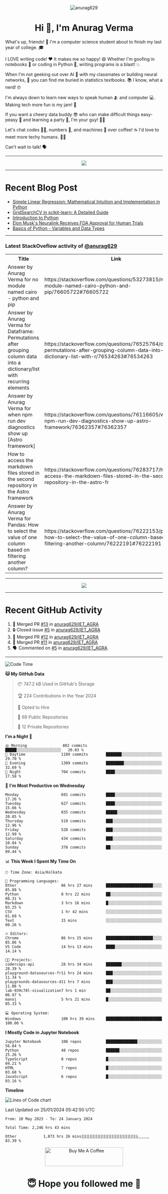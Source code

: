 

<p align="center"> <img src="https://komarev.com/ghpvc/?username=anurag629&label=Profile%20views&color=0e75b6&style=flat" alt="anurag629" /> </p>

<h1 align="center">Hi 👋, I'm Anurag Verma</h1>

What's up, friends! 👋 I'm a computer science student about to finish my last year of college. 🎓

I LOVE writing code! ❤️ It makes me so happy! 😄 Whether I'm goofing in notebooks 📓 or coding in Python 🐍, writing programs is a blast! 💥

When I'm not geeking out over AI 🤖 with my classmates or building neural networks, 🧠 you can find me buried in statistics textbooks. 📚 I know, what a nerd! 🤓

I'm always down to learn new ways to speak human 🫂 and computer 💻. Making tech more fun is my jam! 🍇

If you want a cheery data buddy 😎 who can make difficult things easy-peasy 🥝 and learning a party 🎉, I'm your guy! 🙋‍♂️

Let's chat codes 👨‍💻, numbers 🧮, and machines 🤖 over coffee! ☕ I'd love to meet more techy humans. 💁‍♂️

Can't wait to talk! 🗣️

---

<p align="center">
  <img src="https://spotify-github-profile.vercel.app/api/view.svg?uid=mwvywke3fo2gajpenodnmobfh&cover_image=true&theme=default&show_offline=false&background_color=121212&interchange=false&bar_color=53b14f&bar_color_cover=true">
</p>

---

# Recent Blog Post

<!-- BLOG-POST-LIST:START -->
- [Simple Linear Regression: Mathematical Intuition and Implementation in Python](https://codercops.tech/blog/machine-learning-algorithms/simple-linear-regression-mathematical-intuation)
- [GridSearchCV in scikit-learn: A Detailed Guide](https://codercops.tech/blog/gridsearchcv-in-scikit-learn-a-detailed-guide)
- [Introduction to Python](https://codercops.tech/blog/python-tutorial/introduction-to-python)
- [Elon Musk&#39;s Neuralink Receives FDA Approval for Human Trials](https://codercops.tech/blog/elon-musks-neuralink-receives-fda-approval-for-human-trials)
- [Basics of Python - Variables and Data Types](https://codercops.tech/blog/python-basics-of-python-variables-and-data-types)
<!-- BLOG-POST-LIST:END -->

---

### Latest StackOveflow activity of [@anurag629](https://github.com/anurag629)
<table>
  <tr><th>Title</th><th>Link</th></tr>
  <!-- STACKOVERFLOW:START --><tr><td>Answer by Anurag Verma for no module named cairo - python and pip</td><td>https://stackoverflow.com/questions/53273815/no-module-named-cairo-python-and-pip/76605722#76605722</td></tr><tr><td>Answer by Anurag Verma for Dataframe: Permutations after grouping column data into a dictionary/list with recurring elements</td><td>https://stackoverflow.com/questions/76525764/dataframe-permutations-after-grouping-column-data-into-a-dictionary-list-with-r/76534263#76534263</td></tr><tr><td>Answer by Anurag Verma for when npm run dev diagnostics show up [Astro framework]</td><td>https://stackoverflow.com/questions/76116605/when-npm-run-dev-diagnostics-show-up-astro-framework/76362357#76362357</td></tr><tr><td>How to access the markdown files stored in the second repository in the Astro framework</td><td>https://stackoverflow.com/questions/76283717/how-to-access-the-markdown-files-stored-in-the-second-repository-in-the-astro-fr</td></tr><tr><td>Answer by Anurag Verma for Pandas: How to select the value of one column based on filtering another column?</td><td>https://stackoverflow.com/questions/76222153/pandas-how-to-select-the-value-of-one-column-based-on-filtering-another-column/76222191#76222191</td></tr><!-- STACKOVERFLOW:END -->
</table>

---

<p align="center">
  <img alig src="https://github-profile-trophy.vercel.app/?username=anurag629&theme=onedark&column=-1" />
</p>

---

# Recent GitHub Activity
<!--START_SECTION:activity-->
1. 🎉 Merged PR [#13](https://github.com/anurag629/IET_AGRA/pull/13) in [anurag629/IET_AGRA](https://github.com/anurag629/IET_AGRA)
2. 🔒 Closed issue [#5](https://github.com/anurag629/IET_AGRA/issues/5) in [anurag629/IET_AGRA](https://github.com/anurag629/IET_AGRA)
3. 🎉 Merged PR [#12](https://github.com/anurag629/IET_AGRA/pull/12) in [anurag629/IET_AGRA](https://github.com/anurag629/IET_AGRA)
4. 🎉 Merged PR [#11](https://github.com/anurag629/IET_AGRA/pull/11) in [anurag629/IET_AGRA](https://github.com/anurag629/IET_AGRA)
5. 🗣 Commented on [#5](https://github.com/anurag629/IET_AGRA/issues/5#issuecomment-1854540580) in [anurag629/IET_AGRA](https://github.com/anurag629/IET_AGRA)
<!--END_SECTION:activity-->

---

<!--START_SECTION:waka-->
![Code Time](http://img.shields.io/badge/Code%20Time-2%2C252%20hrs%205%20mins-blue)

**🐱 My GitHub Data** 

> 📦 747.2 kB Used in GitHub's Storage 
 > 
> 🏆 224 Contributions in the Year 2024
 > 
> 💼 Opted to Hire
 > 
> 📜 69 Public Repositories 
 > 
> 🔑 12 Private Repositories 
 > 
**I'm a Night 🦉** 

```text
🌞 Morning                802 commits         █████░░░░░░░░░░░░░░░░░░░░   20.03 % 
🌆 Daytime                1189 commits        ███████░░░░░░░░░░░░░░░░░░   29.70 % 
🌃 Evening                1309 commits        ████████░░░░░░░░░░░░░░░░░   32.69 % 
🌙 Night                  704 commits         ████░░░░░░░░░░░░░░░░░░░░░   17.58 % 
```
📅 **I'm Most Productive on Wednesday** 

```text
Monday                   691 commits         ████░░░░░░░░░░░░░░░░░░░░░   17.26 % 
Tuesday                  627 commits         ████░░░░░░░░░░░░░░░░░░░░░   15.66 % 
Wednesday                835 commits         █████░░░░░░░░░░░░░░░░░░░░   20.85 % 
Thursday                 519 commits         ███░░░░░░░░░░░░░░░░░░░░░░   12.96 % 
Friday                   520 commits         ███░░░░░░░░░░░░░░░░░░░░░░   12.99 % 
Saturday                 434 commits         ███░░░░░░░░░░░░░░░░░░░░░░   10.84 % 
Sunday                   378 commits         ██░░░░░░░░░░░░░░░░░░░░░░░   09.44 % 
```


📊 **This Week I Spent My Time On** 

```text
🕑︎ Time Zone: Asia/Kolkata

💬 Programming Languages: 
Other                    86 hrs 27 mins      █████████████████████░░░░   85.88 % 
Python                   8 hrs 22 mins       ██░░░░░░░░░░░░░░░░░░░░░░░   08.31 % 
Markdown                 3 hrs 16 mins       █░░░░░░░░░░░░░░░░░░░░░░░░   03.25 % 
CSV                      1 hr 42 mins        ░░░░░░░░░░░░░░░░░░░░░░░░░   01.69 % 
Text                     15 mins             ░░░░░░░░░░░░░░░░░░░░░░░░░   00.26 % 

🔥 Editors: 
Chrome                   86 hrs 25 mins      █████████████████████░░░░   85.86 % 
VS Code                  14 hrs 13 mins      ████░░░░░░░░░░░░░░░░░░░░░   14.14 % 

🐱‍💻 Projects: 
codercops-api            28 hrs 34 mins      ███████░░░░░░░░░░░░░░░░░░   28.39 % 
playground-datasources-fr11 hrs 24 mins      ███░░░░░░░░░░░░░░░░░░░░░░   11.34 % 
playgrounds-datasources-d11 hrs 7 mins       ███░░░░░░░░░░░░░░░░░░░░░░   11.06 % 
lab-939c78l-visualization7 hrs 1 min         ██░░░░░░░░░░░░░░░░░░░░░░░   06.97 % 
manoj                    5 hrs 21 mins       █░░░░░░░░░░░░░░░░░░░░░░░░   05.33 % 

💻 Operating System: 
Windows                  100 hrs 39 mins     █████████████████████████   100.00 % 
```

**I Mostly Code in Jupyter Notebook** 

```text
Jupyter Notebook         108 repos           ██████████████░░░░░░░░░░░   56.84 % 
Python                   48 repos            ██████░░░░░░░░░░░░░░░░░░░   25.26 % 
TypeScript               8 repos             █░░░░░░░░░░░░░░░░░░░░░░░░   04.21 % 
HTML                     7 repos             █░░░░░░░░░░░░░░░░░░░░░░░░   03.68 % 
JavaScript               6 repos             █░░░░░░░░░░░░░░░░░░░░░░░░   03.16 % 
```



**Timeline**

![Lines of Code chart](https://raw.githubusercontent.com/anurag629/anurag629/main/assets/bar_graph.png)


 Last Updated on 25/01/2024 05:42:50 UTC
<!--END_SECTION:waka-->

<!--START_SECTION:waka-simple-->

```text
From: 10 May 2023 - To: 24 January 2024

Total Time: 2,246 hrs 43 mins

Other            1,873 hrs 26 mins⣿⣿⣿⣿⣿⣿⣿⣿⣿⣿⣿⣿⣿⣿⣿⣿⣿⣿⣿⣿⣷⣀⣀⣀⣀   83.39 %
```

<!--END_SECTION:waka-simple-->

<p align="center"> 
<a href="https://www.buymeacoffee.com/anurag629" target="_blank"><img src="https://cdn.buymeacoffee.com/buttons/default-orange.png" alt="Buy Me A Coffee" height="60" width="250"></a>
</p>


<h1 align="center"> 😇 Hope you followed me 🥰  </h1>
